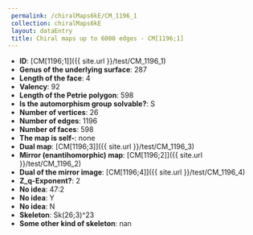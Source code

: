 ```yaml
--- 
 permalink: /chiralMaps6kE/CM_1196_1 
 collection: chiralMaps6kE
 layout: dataEntry
 title: Chiral maps up to 6000 edges - CM[1196;1]
---
```


- **ID**: [CM[1196;1]]({{ site.url }}/test/CM_1196_1)
- **Genus of the underlying surface**: 287
- **Length of the face**: 4
- **Valency**: 92
- **Length of the Petrie polygon**: 598
- **Is the automorphism group solvable?**: S
- **Number of vertices**: 26
- **Number of edges**: 1196
- **Number of faces**: 598
- **The map is self-**: none
- **Dual map**: [CM[1196;3]]({{ site.url }}/test/CM_1196_3)
- **Mirror (enantihomorphic) map**: [CM[1196;2]]({{ site.url }}/test/CM_1196_2)
- **Dual of the mirror image**: [CM[1196;4]]({{ site.url }}/test/CM_1196_4)
- **Z_q-Exponent?**: 2
- **No idea**:  47:2
- **No idea**: Y
- **No idea**: N
- **Skeleton**: Sk(26;3)^23
- **Some other kind of skeleton**: nan
